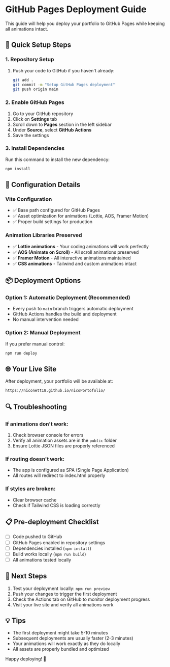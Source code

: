 # GitHub Pages Deployment Guide

This guide will help you deploy your portfolio to GitHub Pages while keeping all animations intact.

## 🚀 Quick Setup Steps

### 1. Repository Setup
1. Push your code to GitHub if you haven't already:
   ```bash
   git add .
   git commit -m "Setup GitHub Pages deployment"
   git push origin main
   ```

### 2. Enable GitHub Pages
1. Go to your GitHub repository
2. Click on **Settings** tab
3. Scroll down to **Pages** section in the left sidebar
4. Under **Source**, select **GitHub Actions**
5. Save the settings

### 3. Install Dependencies
Run this command to install the new dependency:
```bash
npm install
```

## 🔧 Configuration Details

### Vite Configuration
- ✅ Base path configured for GitHub Pages
- ✅ Asset optimization for animations (Lottie, AOS, Framer Motion)
- ✅ Proper build settings for production

### Animation Libraries Preserved
- ✅ **Lottie animations** - Your coding animations will work perfectly
- ✅ **AOS (Animate on Scroll)** - All scroll animations preserved  
- ✅ **Framer Motion** - All interactive animations maintained
- ✅ **CSS animations** - Tailwind and custom animations intact

## 📦 Deployment Options

### Option 1: Automatic Deployment (Recommended)
- Every push to `main` branch triggers automatic deployment
- GitHub Actions handles the build and deployment
- No manual intervention needed

### Option 2: Manual Deployment
If you prefer manual control:
```bash
npm run deploy
```

## 🌐 Your Live Site
After deployment, your portfolio will be available at:
```
https://niconett18.github.io/nicoPortofolio/
```

## 🔍 Troubleshooting

### If animations don't work:
1. Check browser console for errors
2. Verify all animation assets are in the `public` folder
3. Ensure Lottie JSON files are properly referenced

### If routing doesn't work:
- The app is configured as SPA (Single Page Application)
- All routes will redirect to index.html properly

### If styles are broken:
- Clear browser cache
- Check if Tailwind CSS is loading correctly

## 📋 Pre-deployment Checklist
- [ ] Code pushed to GitHub
- [ ] GitHub Pages enabled in repository settings
- [ ] Dependencies installed (`npm install`)
- [ ] Build works locally (`npm run build`)
- [ ] All animations tested locally

## 🎯 Next Steps
1. Test your deployment locally: `npm run preview`
2. Push your changes to trigger the first deployment
3. Check the Actions tab on GitHub to monitor deployment progress
4. Visit your live site and verify all animations work

## 💡 Tips
- The first deployment might take 5-10 minutes
- Subsequent deployments are usually faster (2-3 minutes)
- Your animations will work exactly as they do locally
- All assets are properly bundled and optimized

Happy deploying! 🚀
